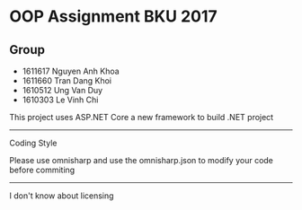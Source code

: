# OOP Assignment BKU 2017

## Group
- 1611617 Nguyen Anh Khoa
- 1611660 Tran Dang Khoi
- 1610512 Ung Van Duy
- 1610303 Le Vinh Chi


This project uses ASP.NET Core a new framework to build .NET project

---

Coding Style

Please use omnisharp and use the omnisharp.json to modify your code before commiting

---

I don't know about licensing